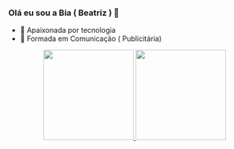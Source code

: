 ### Olá eu sou a Bia ( Beatriz )  👋

- 🔭 Apaixonada por tecnologia
- 🌱 Formada em Comunicação ( Publicitária) 
<div align="center">
  <a href="https://github.com/rincessBia">
  <img height="180em" src="https://github-readme-stats.vercel.app/api?username=princessBia&show_icons=true&theme=cobalt&include_all_commits=true&count_private=true"/>
  <img height="180em" src="https://github-readme-stats.vercel.app/api/top-langs/?username=princessBia&layout=compact&langs_count=7&theme=cobalt"/>
</div>
